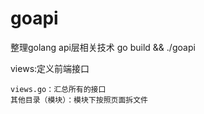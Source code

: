 # goapi
整理golang api层相关技术
go build && ./goapi



views:定义前端接口
~~~~
views.go：汇总所有的接口
其他目录（模块）：模块下按照页面拆文件

